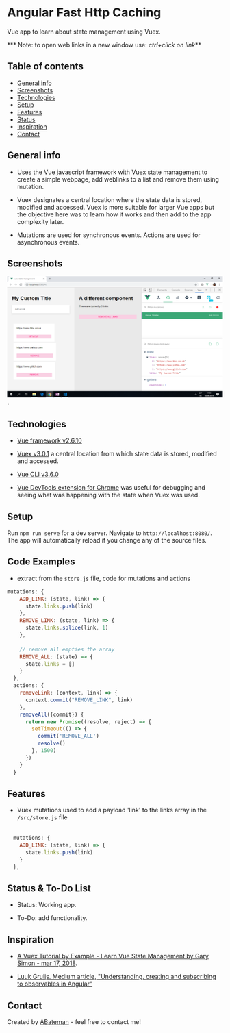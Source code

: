 # Angular Fast Http Caching

Vue app to learn about state management using Vuex.

*** Note: to open web links in a new window use: _ctrl+click on link_**

## Table of contents

* [General info](#general-info)
* [Screenshots](#screenshots)
* [Technologies](#technologies)
* [Setup](#setup)
* [Features](#features)
* [Status](#status)
* [Inspiration](#inspiration)
* [Contact](#contact)

## General info

* Uses the Vue javascript framework with Vuex state management to create a simple webpage, add weblinks to a list and remove them using mutation.

* Vuex designates a central location where the state data is stored, modified and accessed. Vuex is more suitable for larger Vue apps but the objective here was to learn how it works and then add to the app complexity later.

* Mutations are used for synchronous events. Actions are used for asynchronous events.

## Screenshots

![Example screenshot](./img/vuex-base-state.png).

## Technologies

* [Vue framework v2.6.10](https://vuejs.org/)

* [Vuex v3.0.1](https://github.com/vuejs/vuex) a central location from which state data is stored, modified and accessed.

* [Vue CLI v3.6.0](https://github.com/vuejs/vue-cli)

* [Vue DevTools extension for Chrome](https://chrome.google.com/webstore/detail/vuejs-devtools/nhdogjmejiglipccpnnnanhbledajbpd) was useful for debugging and seeing what was happening with the state when Vuex was used.

## Setup

Run `npm run serve` for a dev server. Navigate to `http://localhost:8080/`. The app will automatically reload if you change any of the source files.

## Code Examples

* extract from the `store.js` file, code for mutations and actions

```javascript
mutations: {
    ADD_LINK: (state, link) => {
      state.links.push(link)
    },
    REMOVE_LINK: (state, link) => {
      state.links.splice(link, 1)
    },

    // remove all empties the array
    REMOVE_ALL: (state) => {
      state.links = []
    }
  },
  actions: {
    removeLink: (context, link) => {
      context.commit("REMOVE_LINK", link)
    },
    removeAll({commit}) {
      return new Promise((resolve, reject) => {
        setTimeout(() => {
          commit('REMOVE_ALL')
          resolve()
        }, 1500)
      })
    }
  }

```

## Features

* Vuex mutations used to add a payload 'link' to the links array in the `/src/store.js` file

```javascript

  mutations: {
    ADD_LINK: (state, link) => {
      state.links.push(link)
    }
  },

```

## Status & To-Do List

* Status: Working app.

* To-Do: add functionality.

## Inspiration

* [A Vuex Tutorial by Example - Learn Vue State Management by Gary Simon - mar 17, 2018](https://coursetro.com/posts/code/144/A-Vuex-Tutorial-by-Example---Learn-Vue-State-Management).

* [Luuk Gruijs, Medium article, "Understanding, creating and subscribing to observables in Angular"](https://medium.com/@luukgruijs/understanding-creating-and-subscribing-to-observables-in-angular-426dbf0b04a3)

## Contact

Created by [ABateman](https://www.andrewbateman.org) - feel free to contact me!
